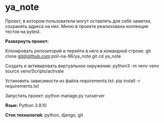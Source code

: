 # ya_note

Проект, в котором пользователи могут оставлять для себя заметки, сохранять адреса на них. Мною в проекте реализована коллекция тестов на pytest.

**Развернуть проект:** 

Клонировать репозиторий и перейти в него в командной строке: git clone git@github.com:poli-na-96/ya_note.git cd ya_note

Cоздать и активировать виртуальное окружение: python3 -m venv venv source venv/Scripts/activate

Установить зависимости из файла requirements.txt: pip install -r requirements.txt

Запустить проект: python manage.py runserver

**Язык:** Python 3.9.10

**Cтек технологий:** python, django, git
